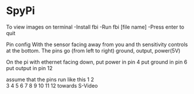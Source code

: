 # SpyPi

To view images on terminal
-Install fbi
-Run fbi [file name]
-Press enter to quit

Pin config
With the sensor facing away from you and th sensitivity controls at the bottom.
The pins go (from left to right) ground, output, power(5V)

On the pi with ethernet facing down,
put power in pin 4
put ground in pin 6
put output in pin 12

assume that the pins run like this
1  2 </br>
3  4
5  6
7  8
9  10
11 12
towards S-Video
